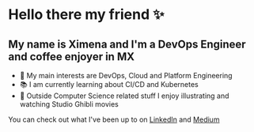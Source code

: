 # Hello there my friend :sparkles: 

## My name is Ximena and I'm a DevOps Engineer and coffee enjoyer in MX

- 🚀 My main interests are DevOps, Cloud and Platform Engineering
- 📚 I am currently learning about CI/CD and Kubernetes
- 🌱 Outside Computer Science related stuff I enjoy illustrating and watching Studio Ghibli movies

You can check out what I've been up to on [LinkedIn](https://www.linkedin.com/in/ximena-sandoval-3032221b3/) and [Medium](https://medium.com/@ximena-sandoval-dh)

